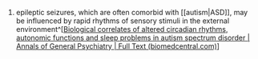 1. epileptic seizures, which are often comorbid with [[autism|ASD]], may be influenced by rapid rhythms of sensory stimuli in the external environment^[[Biological correlates of altered circadian rhythms, autonomic functions and sleep problems in autism spectrum disorder | Annals of General Psychiatry | Full Text (biomedcentral.com)](https://annals-general-psychiatry.biomedcentral.com/articles/10.1186/s12991-022-00390-6#Sec10)]